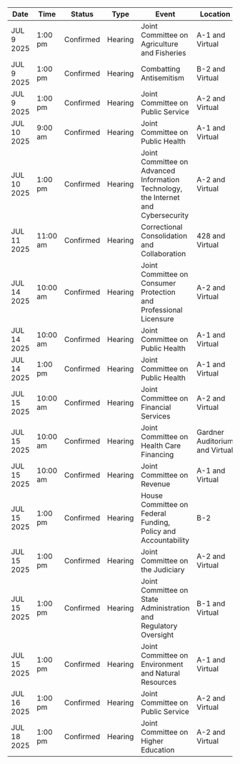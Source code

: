 | Date | Time | Status | Type | Event | Location |
|------|------|--------|------|--------|----------|
| JUL 9 2025 | 1:00 pm | Confirmed | Hearing | Joint Committee on Agriculture and Fisheries | A-1                                                                                                   and Virtual |
| JUL 9 2025 | 1:00 pm | Confirmed | Hearing | Combatting Antisemitism | B-2              and Virtual |
| JUL 9 2025 | 1:00 pm | Confirmed | Hearing | Joint Committee on Public Service | A-2                                                                                                                   and Virtual |
| JUL 10 2025 | 9:00 am | Confirmed | Hearing | Joint Committee on Public Health | A-1                                                                                                   and Virtual |
| JUL 10 2025 | 1:00 pm | Confirmed | Hearing | Joint Committee on Advanced Information Technology, the Internet and Cybersecurity | A-2                                                                                                                   and Virtual |
| JUL 11 2025 | 11:00 am | Confirmed | Hearing | Correctional Consolidation and Collaboration | 428                   and Virtual |
| JUL 14 2025 | 10:00 am | Confirmed | Hearing | Joint Committee on Consumer Protection and Professional Licensure | A-2                                                                                                                   and Virtual |
| JUL 14 2025 | 10:00 am | Confirmed | Hearing | Joint Committee on Public Health | A-1                                                                                                   and Virtual |
| JUL 14 2025 | 1:00 pm | Confirmed | Hearing | Joint Committee on Public Health | A-1                                                                                                   and Virtual |
| JUL 15 2025 | 10:00 am | Confirmed | Hearing | Joint Committee on Financial Services | A-2                                                                                                                   and Virtual |
| JUL 15 2025 | 10:00 am | Confirmed | Hearing | Joint Committee on Health Care Financing | Gardner Auditorium                                             and Virtual |
| JUL 15 2025 | 10:00 am | Confirmed | Hearing | Joint Committee on Revenue | A-1                                                                                                   and Virtual |
| JUL 15 2025 | 1:00 pm | Confirmed | Hearing | House Committee on Federal Funding, Policy and Accountability | B-2 |
| JUL 15 2025 | 1:00 pm | Confirmed | Hearing | Joint Committee on the Judiciary | A-2                                                                                                                   and Virtual |
| JUL 15 2025 | 1:00 pm | Confirmed | Hearing | Joint Committee on State Administration and Regulatory Oversight | B-1                                   and Virtual |
| JUL 15 2025 | 1:00 pm | Confirmed | Hearing | Joint Committee on Environment and Natural Resources | A-1                                                                                                   and Virtual |
| JUL 16 2025 | 1:00 pm | Confirmed | Hearing | Joint Committee on Public Service | A-2                                                                                                                   and Virtual |
| JUL 18 2025 | 1:00 pm | Confirmed | Hearing | Joint Committee on Higher Education | A-2                                                                                                                   and Virtual |
